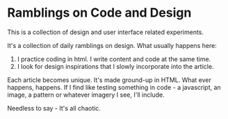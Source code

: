 Ramblings on Code and Design
=================================

This is a collection of design and user interface related experiments.

It's a collection of daily ramblings on design. What usually happens here:

1. I practice coding in html. I write content and code at the same time.
2. I look for design inspirations that I slowly incorporate into the article.

Each article becomes unique. It's made ground-up in HTML.  What ever happens, happens. If I find like testing something in code - a javascript, an image, a pattern or whatever imagery I see, I'll include.

Needless to say - It's all chaotic.
